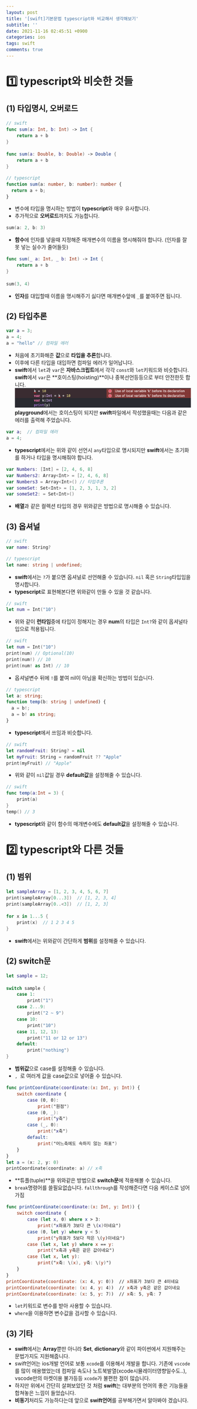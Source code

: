 ```yaml
---
layout: post
title: '[swift]기본문법 typescript와 비교해서 생각해보기'
subtitle: ''
date: 2021-11-16 02:45:51 +0900
categories: ios
tags: swift
comments: true
---
```


<h1>1️⃣ typescript와 비슷한 것들</h1>
<h2 class="ksubsubject">(1) 타입명시, 오버로드</h2>

```swift
// swift
func sum(a: Int, b: Int) -> Int {
    return a + b
}

func sum(a: Double, b: Double) -> Double {
    return a + b
}
```

```typescript
// typescript
function sum(a: number, b: number): number {
  return a + b;
}
```

- 변수에 타입을 명시하는 방법이 <b class="blue">typescript</b>와 매우 유사합니다.
- 추가적으로 <b class="purple">오버로드</b>까지도 가능합니다.

```swift
sum(a: 2, b: 3)
```

- **함수**에 인자를 넣을때 지정해준 매개변수의 이름을 명시해줘야 합니다. (인자를 잘못 넣는 실수가 줄어들듯)

```swift
func sum(_ a: Int, _ b: Int) -> Int {
    return a + b
}

sum(3, 4)
```

- **인자**를 대입할때 이름을 명시해주기 싫다면 매개변수앞에 `_`를 붙여주면 됩니다.

<kline></kline>

<h2 class="ksubsubject">(2) 타입추론</h2>

```swift
var a = 3;
a = 4;
a = "hello" // 컴파일 에러
```

- 처음에 초기화해준 **값**으로 **타입을 추론**합니다.
- 이후에 다른 타입을 대입하면 컴파일 에러가 일어납니다.
- **swift**에서 `let`과 `var`은 **자바스크립트**에서 각각 `const`와 `let`키워드와 비슷합니다. **swift**에서 `var`은 **호이스팅(hoisting)**이나 중복선언등등으로 부터 안전한듯 합니다.
  <img src="/assets/img/swift/basic/1.png" alt="postDB">
  **playground**에서는 호이스팅이 되지만 <b class="brown">swift</b>파일에서 작성했을때는 다음과 같은 에러를 출력해 주었습니다.

```swift
var a;  // 컴파일 에러
a = 4;
```

- <b class="blue">typescript</b>에서는 위와 같이 선언시 `any`타입으로 명시되지만 **swift**에서는 초기화를 하거나 타입을 명시해줘야 합니다.

```swift
var Numbers: [Int] = [2, 4, 6, 8]
var Numbers2: Array<Int> = [2, 4, 6, 8]
var Numbers3 = Array<Int>() // 타입추론
var someSet: Set<Int> = [1, 2, 3, 1, 3, 2]
var someSet2: = Set<Int>()
```

- **배열**과 같은 컬렉션 타입의 경우 위와같은 방법으로 명시해줄 수 있습니다.

<kline></kline>

<h2 class="ksubsubject">(3) 옵셔널</h2>

```swift
// swift
var name: String?
```

```typescript
// typescript
let name: string | undefined;
```

- **swift**에서는 `?`가 붙으면 옵셔널로 선언해줄 수 있습니다. `nil` 혹은 `String`타입임을 명시합니다.
- **typescript**로 표현해본다면 위와같이 만들 수 있을 것 같습니다.

```swift
// swift
let num = Int("10")
```

- 위와 같이 <b class="green">런타임</b>중에 타입이 정해지는 경우 **num**의 타입은 `Int?`와 같이 옵셔널타입으로 적용됩니다.

```swift
// swift
let num = Int("10")
print(num) // Optional(10)
print(num!) // 10
print(num! as Int) // 10
```

- 옵셔널변수 뒤에 `!`를 붙여 <rd>nil</rd>이 아님을 확신하는 방법이 있습니다.

```typescript
// typescript
let a: string;
function temp(b: string | undefined) {
  a = b!;
  a = b! as string;
}
```

- **typescript**에서 쓰임과 비슷합니다.

```swift
// swift
let randomFruit: String? = nil
let myFruit: String = randomFruit ?? "Apple"
print(myFruit) // "Apple"
```

- 위와 같이 `nil`값일 경우 **default값**을 설정해줄 수 있습니다.

```swift
// swift
func temp(a:Int = 3) {
    print(a)
}
temp() // 3
```

- **typescript**와 같이 함수의 매개변수에도 **default값**을 설정해줄 수 있습니다.

<h1 class="ksubject">2️⃣ typescript와 다른 것들</h1>

<h2 class="ksubsubject">(1) 범위</h2>

```swift
let sampleArray = [1, 2, 3, 4, 5, 6, 7]
print(sampleArray[0...3])  // [1, 2, 3, 4]
print(sampleArray[0..<3])  // [1, 2, 3]

for x in 1...5 {
    print(x)  // 1 2 3 4 5
}
```

- **swift**에서는 위와같이 간단하게 <b class="brown">범위</b>를 설정해줄 수 있습니다.

<h2 class="ksubsubject">(2) switch문</h2>

```swift
let sample = 12;

switch sample {
	case 1:
		print("1")
	case 2...9:
		print("2 ~ 9")
	case 10:
		print("10")
	case 11, 12, 13:
		print("11 or 12 or 13")
	default:
		print("nothing")
}
```

- **범위값**으로 case를 설정해줄 수 있습니다.
- `, `로 여러게 값을 case값으로 넣어줄 수 있습니다.

```swift
func printCoordinate(coordinate:(x: Int, y: Int)) {
	switch coordinate {
		case (0, 0):
			print("원점")
		case (0, _):
			print("y축")
		case (_, 0):
			print("x축")
		default:
			print("어느축에도 속하지 않는 좌표")
	}
}
let a = (x: 2, y: 0)
printCoordinate(coordinate: a) // x축
```

- **튜플(tuple)**을 위와같은 방법으로 **switch문**에 적용해볼 수 있습니다.
- `break`명령어를 쓸필요없습니다. `fallthrough`를 작성해준다면 다음 케이스로 넘어가짐

```swift
func printCoordinate(coordinate:(x: Int, y: Int)) {
    switch coordinate {
        case (let x, 0) where x > 3:
            print("x좌표가 3보다 큰 \(x)이네요")
        case (0, let y) where y < 5:
            print("y좌표가 5보다 작은 \(y)이네요")
        case (let x, let y) where x == y:
            print("x축과 y축은 같은 값이네요")
        case (let x, let y):
            print("x축: \(x), y축: \(y)")
    }
}
printCoordinate(coordinate: (x: 4, y: 0))  // x좌표가 3보다 큰 4이네요
printCoordinate(coordinate: (x: 4, y: 4))  // x축과 y축은 같은 값이네요
printCoordinate(coordinate: (x: 5, y: 7))  // x축: 5, y축: 7
```

- `let`키워드로 변수를 받아 사용할 수 있습니다.
- `where`을 이용하면 변수값을 검사할 수 있습니다.

<h2 class="ksubsubject">(3) 기타</h2>

- **swift**에서는 **Array**뿐만 아니라 **Set**, **dictionary**와 같이 파이썬에서 지원해주는 문법가지도 지원해줍니다.
- swift언어는 ios개발 언어로 보통 `xcode`를 이용해서 개발을 합니다. 기존에 `vscode`를 많이 애용했었는데 컴파일 속도나 노트북발열(xcode시뮬레이터영향일수도..), vscode만의 마켓이용 불가등등 `xcode`가 불편한 점이 많습니다.
- 하지만 위에서 간단히 살펴보았던 것 처럼 **swift**는 대부분의 언어의 좋은 기능들을 합쳐놓은 느낌이 들었습니다.
- **비동기**처리도 가능하다는데 앞으로 **swift언어**를 공부해가면서 알아봐야 겠습니다.
